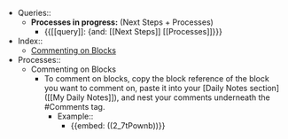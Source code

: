 - Queries::
    - **Processes in progress:** (Next Steps + Processes)
        -  {{[[query]]: {and: [[Next Steps]] [[Processes]]}}}
- Index::
    - [Commenting on Blocks](((spBYrPEYv)))
- Processes::
    - Commenting on Blocks
        - To comment on blocks, copy the block reference of the block you want to comment on, paste it into your [Daily Notes section]([[My Daily Notes]]), and nest your comments underneath the #Comments tag.
            - Example::
                - {{embed: ((2_7tPownb))}}
